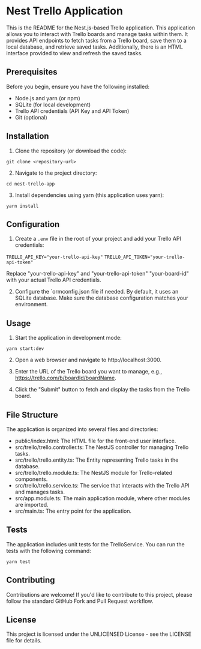 # Nest Trello Application
This is the README for the Nest.js-based Trello application. This application allows you to interact with Trello boards and manage tasks within them. It provides API endpoints to fetch tasks from a Trello board, save them to a local database, and retrieve saved tasks. Additionally, there is an HTML interface provided to view and refresh the saved tasks.

## Prerequisites
Before you begin, ensure you have the following installed:

* Node.js and yarn (or npm)
* SQLite (for local development)
* Trello API credentials (API Key and API Token)
* Git (optional)

## Installation
1. Clone the repository (or download the code):

`git clone <repository-url>`

2. Navigate to the project directory:

`cd nest-trello-app`

3. Install dependencies using yarn (this application uses yarn):

`yarn install`

## Configuration
1. Create a `.env` file in the root of your project and add your Trello API credentials:

`TRELLO_API_KEY="your-trello-api-key"`
`TRELLO_API_TOKEN="your-trello-api-token"`

Replace "your-trello-api-key" and "your-trello-api-token" "your-board-id" with your actual Trello API credentials.

2. Configure the `ormconfig.json file if needed. By default, it uses an SQLite database. Make sure the database configuration matches your environment.

## Usage
1. Start the application in development mode:

`yarn start:dev`

2. Open a web browser and navigate to http://localhost:3000.

3. Enter the URL of the Trello board you want to manage, e.g., https://trello.com/b/boardId/boardName.

4. Click the "Submit" button to fetch and display the tasks from the Trello board.

## File Structure
The application is organized into several files and directories:

* public/index.html: The HTML file for the front-end user interface.
* src/trello/trello.controller.ts: The NestJS controller for managing Trello tasks.
* src/trello/trello.entity.ts: The Entity representing Trello tasks in the database.
* src/trello/trello.module.ts: The NestJS module for Trello-related components.
* src/trello/trello.service.ts: The service that interacts with the Trello API and manages tasks.
* src/app.module.ts: The main application module, where other modules are imported.
* src/main.ts: The entry point for the application.

## Tests
The application includes unit tests for the TrelloService. You can run the tests with the following command:

`yarn test`

## Contributing
Contributions are welcome! If you'd like to contribute to this project, please follow the standard GitHub Fork and Pull Request workflow.

## License
This project is licensed under the UNLICENSED License - see the LICENSE file for details.




